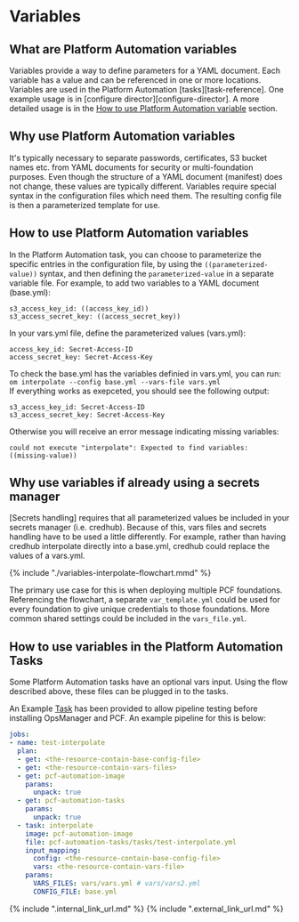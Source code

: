# Variables

## What are Platform Automation variables 
Variables provide a way to define parameters for a YAML document. Each variable has a value
and can be referenced in one or more locations. Variables are used in the Platform Automation
[tasks][task-reference]. One example usage is in [configure director][configure-director]. A 
more detailed usage is in the [How to use Platform Automation variable](#how-to-use-platform-automation-variables) section. 

## Why use Platform Automation variables
It's typically necessary to separate passwords, certificates, S3 bucket names etc. from YAML 
documents for security or multi-foundation purposes. Even though the structure 
of a YAML document (manifest) does not change, these values are typically different. Variables
require special syntax in the configuration files which need them. The resulting config file is then a 
parameterized template for use.

## How to use Platform Automation variables
In the Platform Automation task, you can choose to parameterize the specific entries in the configuration
file, by using the `((parameterized-value))` syntax, and then defining the `parameterized-value` in a 
separate variable file. 
For example, to add two variables to a YAML document (base.yml):

```
s3_access_key_id: ((access_key_id))
s3_access_secret_key: ((access_secret_key))
```

In your vars.yml file, define the parameterized values (vars.yml):
```
access_key_id: Secret-Access-ID
access_secret_key: Secret-Access-Key
```

To check the base.yml has the variables definied in vars.yml, you can run:  
`om interpolate --config base.yml --vars-file vars.yml`  
If everything works as exepceted, you should see the following output:
```
s3_access_key_id: Secret-Access-ID
s3_access_secret_key: Secret-Access-Key
```

Otherwise you will receive an error message indicating missing variables:
```
could not execute "interpolate": Expected to find variables: ((missing-value))
```

## Why use variables if already using a secrets manager
[Secrets handling] requires that all parameterized values be included in your secrets manager (i.e. credhub).
Because of this, vars files and secrets handling have to be used a little differently. 
For example, rather than having credhub interpolate directly into a base.yml, credhub could replace the values of
a vars.yml.

{% include "./variables-interpolate-flowchart.mmd" %}

The primary use case for this is when deploying multiple PCF foundations. Referencing the flowchart,
a separate `var_template.yml` could be used for every foundation to give unique credentials to those 
foundations. More common shared settings could be included in the `vars_file.yml`. 


## How to use variables in the Platform Automation Tasks

Some Platform Automation tasks have an optional vars input. Using the flow described above, these files can
be plugged in to the tasks. 

An Example [Task](reference/task.md#test-interpolate) has been provided to allow pipeline testing before
installing OpsManager and PCF. 
An example pipeline for this is below:

```yaml
jobs:
- name: test-interpolate
  plan:
  - get: <the-resource-contain-base-config-file>
  - get: <the-resource-contain-vars-files>
  - get: pcf-automation-image
    params:
      unpack: true
  - get: pcf-automation-tasks
    params:
      unpack: true
  - task: interpolate
    image: pcf-automation-image
    file: pcf-automation-tasks/tasks/test-interpolate.yml
    input_mapping:
      config: <the-resource-contain-base-config-file>
      vars: <the-resource-contain-vars-file>
    params:
      VARS_FILES: vars/vars.yml # vars/vars2.yml
      CONFIG_FILE: base.yml

```




{% include ".internal_link_url.md" %}
{% include ".external_link_url.md" %}
